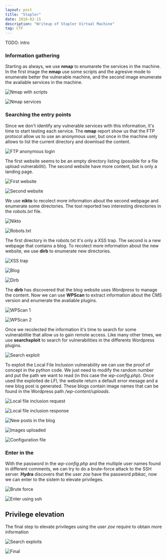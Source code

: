 ```yaml
---
layout: post
title: "Stapler"
date: 2018-02-15 
description: "Writeup of Stapler Virtual Machine"
tag: CTF
---   
```


TODO: intro

### Information gathering

Starting as always, we use **nmap** to enumarete the services in the machine. In the first image the **nmap** use some scripts and the agresive mode to enumerate better the vulnerable machine, and the second image enumerate the avaliable services in the machine.

![](/images/posts/Stapler/img1.png "Nmap with scripts")

![](/images/posts/Stapler/img2.png "Nmap services")

### Searching the entry points

Since we don't identify any vulnerable services with this information, it's time to start testing each service. The **nmap** report show us that the FTP protocol allow us to use an anonymous user, but once in the machine only allows to list the current directory and download the content.

![](/images/posts/Stapler/img3.png "FTP anonymous login")

The first website seems to be an empty directory listing (possible for a file upload vulnerabiliti). The second website have more content, but is only a landing page.

![](/images/posts/Stapler/img4.png "First website")

![](/images/posts/Stapler/img5.png "Second website")

We use **nikto** to recolect more information about the second webpage and enumerate some directories. The tool reported two interesting directories in the *robots.txt* file.

![](/images/posts/Stapler/img6.png "Nikto")

![](/images/posts/Stapler/img7.png "Robots.txt")

The first directory in the *robots.txt* it's only a XSS trap. The second is a new webpage that contains a blog. To recolect more information about the new website, we use **dirb** to enumerate new directories.

![](/images/posts/Stapler/img8.png "XSS trap")

![](/images/posts/Stapler/img9.png "Blog")

![](/images/posts/Stapler/img10.png "Dirb")

The **dirb** has discovered that the blog website uses *Wordpress* to manage the content. Now we can use **WPScan** to extract information about the CMS version and enumerate the avaliable plugins.

![](/images/posts/Stapler/img11.png "WPScan 1")

![](/images/posts/Stapler/img12.png "WPScan 2")

Once we recolected the information it's time to search for some vulnerabilitie that allow us to gain remote access. Like many other times, we use **searchsploit** to search for vulnerabilities in the differents Wordpress plugins.

![](/images/posts/Stapler/img13.png "Search exploit")

To exploit the Local File Inclusion vulnerability we can use the proof of concept in the python code. We just need to modify the random number and put the path we want to read (in this case the *wp-config.php*). Once used the exploited de LFI, the website return a default error mesage and a new blog post is generated.  These blogs contain image names that can be found in the Wordpress path */wp-content/uploads*.

![](/images/posts/Stapler/img14.png "Local file inclusion request")

![](/images/posts/Stapler/img15.png "Local file inclusion response")

![](/images/posts/Stapler/img16.png "New posts in the blog")

![](/images/posts/Stapler/img17.png "Images uploaded")

![](/images/posts/Stapler/img18.png "Configuration file")

### Enter in the 

With the password in the *wp-config.php* and the multiple user names found in different comments, we can try to do a brute-force attack to the SSH server. **Hydra** discovers that the user *zoe* have the password *plbkac*, now we can enter to the sistem to elevate privileges.

![](/images/posts/Stapler/img19.png "Brute force")

![](/images/posts/Stapler/img20.png "Enter using ssh")

## Privilege elevation

The final step to elevate privileges using the user *zoe* require to obtain more information

![](/images/posts/Stapler/img21.png "Search exploits")

![](/images/posts/Stapler/img22.png "Final")